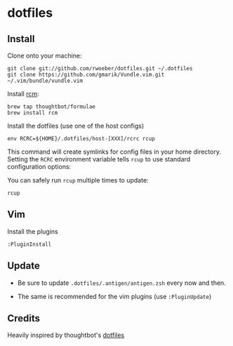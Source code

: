 dotfiles
===================

Install
-------

Clone onto your machine:

    git clone git://github.com/rwoeber/dotfiles.git ~/.dotfiles
    git clone https://github.com/gmarik/Vundle.vim.git ~/.vim/bundle/vundle.vim

Install [rcm](https://github.com/thoughtbot/rcm):

    brew tap thoughtbot/formulae
    brew install rcm

Install the dotfiles (use one of the host configs)

    env RCRC=${HOME}/.dotfiles/host-[XXX]/rcrc rcup

This command will create symlinks for config files in your home directory.
Setting the `RCRC` environment variable tells `rcup` to use standard configuration options:

You can safely run `rcup` multiple times to update:

    rcup

Vim
-------

Install the plugins

    :PluginInstall


Update
-------

* Be sure to update `.dotfiles/.antigen/antigen.zsh` every now and then.

* The same is recommended for the vim plugins (use `:PluginUpdate`)


Credits
-------

Heavily inspired by thoughtbot's [dotfiles](https://github.com/thoughtbot/dotfiles/)
